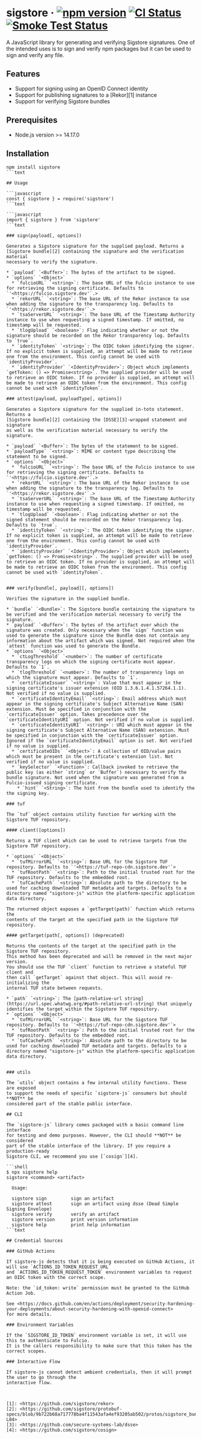 # sigstore &middot; [![npm version](https://img.shields.io/npm/v/sigstore.svg?style=flat)](https://www.npmjs.com/package/sigstore) [![CI Status](https://github.com/sigstore/sigstore-js/workflows/CI/badge.svg)](https://github.com/sigstore/sigstore-js/actions/workflows/ci.yml) [![Smoke Test Status](https://github.com/sigstore/sigstore-js/workflows/smoke-test/badge.svg)](https://github.com/sigstore/sigstore-js/actions/workflows/smoke-test.yml)

A JavaScript library for generating and verifying Sigstore signatures. One of
the intended uses is to sign and verify npm packages but it can be used to sign
and verify any file.

## Features

* Support for signing using an OpenID Connect identity
* Support for publishing signatures to a [Rekor][1] instance
* Support for verifying Sigstore bundles

## Prerequisites

- Node.js version >= 14.17.0

## Installation

```text
npm install sigstore
```text

## Usage

```javascript
const { sigstore } = require('sigstore')
```text

```javascript
import { sigstore } from 'sigstore'
```text

### sign(payload[, options])

Generates a Sigstore signature for the supplied payload. Returns a
[Sigstore bundle][2] containing the signature and the verification material
necessary to verify the signature.

* `payload` `<Buffer>`: The bytes of the artifact to be signed.
* `options` `<Object>`
  * `fulcioURL` `<string>`: The base URL of the Fulcio instance to use for retrieving the signing certificate. Defaults to `'<https://fulcio.sigstore.dev'`.>
  * `rekorURL` `<string>`: The base URL of the Rekor instance to use when adding the signature to the transparency log. Defaults to `'<https://rekor.sigstore.dev'`.>
  * `tsaServerURL` `<string>`: The base URL of the Timestamp Authority instance to use when requesting a signed timestamp. If omitted, no timestamp will be requested.
  * `tlogUpload` `<boolean>`: Flag indicating whether or not the signature should be recorded on the Rekor transparency log. Defaults to `true`.
  * `identityToken` `<string>`: The OIDC token identifying the signer. If no explicit token is supplied, an attempt will be made to retrieve one from the environment. This config cannot be used with `identityProvider`.
  * `identityProvider` `<IdentityProvider>`: Object which implements `getToken: () => Promise<string>`. The supplied provider will be used to retrieve an OIDC token. If no provider is supplied, an attempt will be made to retrieve an OIDC token from the environment. This config cannot be used with `identityToken`.

### attest(payload, payloadType[, options])

Generates a Sigstore signature for the supplied in-toto statement. Returns a
[Sigstore bundle][2] containing the [DSSE][3]-wrapped statement and signature
as well as the verification material necessary to verify the signature.

* `payload` `<Buffer>`: The bytes of the statement to be signed.
* `payloadType` `<string>`: MIME or content type describing the statement to be signed.
* `options` `<Object>`
  * `fulcioURL` `<string>`: The base URL of the Fulcio instance to use for retrieving the signing certificate. Defaults to `'<https://fulcio.sigstore.dev'`.>
  * `rekorURL` `<string>`: The base URL of the Rekor instance to use when adding the signature to the transparency log. Defaults to `'<https://rekor.sigstore.dev'`.>
  * `tsaServerURL` `<string>`: The base URL of the Timestamp Authority instance to use when requesting a signed timestamp. If omitted, no timestamp will be requested.
  * `tlogUpload` `<boolean>`: Flag indicating whether or not the signed statement should be recorded on the Rekor transparency log. Defaults to `true`.
  * `identityToken` `<string>`: The OIDC token identifying the signer. If no explicit token is supplied, an attempt will be made to retrieve one from the environment. This config cannot be used with `identityProvider`.
  * `identityProvider` `<IdentityProvider>`: Object which implements `getToken: () => Promise<string>`. The supplied provider will be used to retrieve an OIDC token. If no provider is supplied, an attempt will be made to retrieve an OIDC token from the environment. This config cannot be used with `identityToken`.


### verify(bundle[, payload][, options])

Verifies the signature in the supplied bundle.

* `bundle` `<Bundle>`: The Sigstore bundle containing the signature to be verified and the verification material necessary to verify the signature.
* `payload` `<Buffer>`: The bytes of the artifact over which the signature was created. Only necessary when the `sign` function was used to generate the signature since the Bundle does not contain any information about the artifact which was signed. Not required when the `attest` function was used to generate the Bundle.
* `options` `<Object>`
  * `ctLogThreshold` `<number>`: The number of certificate transparency logs on which the signing certificate must appear. Defaults to `1`.
  * `tlogThreshold` `<number>`: The number of transparency logs on which the signature must appear. Defaults to `1`.
  * `certificateIssuer` `<string>`: Value that must appear in the signing certificate's issuer extension (OID 1.3.6.1.4.1.57264.1.1). Not verified if no value is supplied.
  * `certificateIdentityEmail` `<string>`: Email address which must appear in the signing certificate's Subject Alternative Name (SAN) extension. Must be specified in conjunction with the `certificateIssuer` option. Takes precedence over the `certificateIdentityURI` option. Not verified if no value is supplied.
  * `certificateIdentityURI` `<string>`: URI which must appear in the signing certificate's Subject Alternative Name (SAN) extension. Must be specified in conjunction with the `certificateIssuer` option. Ignored if the `certificateIdentityEmail` option is set. Not verified if no value is supplied.
  * `certificateOIDs` `<Object>`: A collection of OID/value pairs which must be present in the certificate's extension list. Not verified if no value is supplied.
  * `keySelector` `<Function>`: Callback invoked to retrieve the public key (as either `string` or `Buffer`) necessary to verify the bundle signature. Not used when the signature was generated from a Fulcio-issued signing certificate.
    * `hint` `<String>`: The hint from the bundle used to identify the the signing key.

### tuf

The `tuf` object contains utility function for working with the Sigstore TUF repository.

#### client([options])

Returns a TUF client which can be used to retrieve targets from the Sigstore TUF repository.

* `options` `<Object>`
  * `tufMirrorURL` `<string>`: Base URL for the Sigstore TUF repository. Defaults to `'<https://tuf-repo-cdn.sigstore.dev'`>
  * `tufRootPath` `<string>`: Path to the initial trusted root for the TUF repository. Defaults to the embedded root.
  * `tufCachePath` `<string>`: Absolute path to the directory to be used for caching downloaded TUF metadata and targets. Defaults to a directory named "sigstore-js" within the platform-specific application data directory.

The returned object exposes a `getTarget(path)` function which returns the
contents of the target at the specified path in the Sigstore TUF repository.

#### getTarget(path[, options]) (deprecated)

Returns the contents of the target at the specified path in the Sigstore TUF repository.
This method has been deprecated and will be removed in the next major version.
You should use the TUF `client` function to retrieve a stateful TUF client and
then call `getTarget` against that object. This will avoid re-initializing the
internal TUF state between requests.

* `path` `<string>`: The [path-relative-url string](https://url.spec.whatwg.org/#path-relative-url-string) that uniquely identifies the target within the Sigstore TUF repository.
* `options` `<Object>`
  * `tufMirrorURL` `<string>`: Base URL for the Sigstore TUF repository. Defaults to `'<https://tuf-repo-cdn.sigstore.dev'`>
  * `tufRootPath` `<string>`: Path to the initial trusted root for the TUF repository. Defaults to the embedded root.
  * `tufCachePath` `<string>`: Absolute path to the directory to be used for caching downloaded TUF metadata and targets. Defaults to a directory named "sigstore-js" within the platform-specific application data directory.


### utils

The `utils` object contains a few internal utility functions. These are exposed
to support the needs of specific `sigstore-js` consumers but should **NOT** be
considered part of the stable public interface.

## CLI

The `sigstore-js` library comes packaged with a basic command line interface
for testing and demo purposes. However, the CLI should **NOT** be considered
part of the stable interface of the library. If you require a production-ready
Sigstore CLI, we recommend you use [`cosign`][4].

```shell
$ npx sigstore help
sigstore <command> <artifact>

  Usage:

  sigstore sign         sign an artifact
  sigstore attest       sign an artifact using dsse (Dead Simple Signing Envelope)
  sigstore verify       verify an artifact
  sigstore version      print version information
  sigstore help         print help information
```text

## Credential Sources

### GitHub Actions

If sigstore-js detects that it is being executed on GitHub Actions, it will use `ACTIONS_ID_TOKEN_REQUEST_URL`
and `ACTIONS_ID_TOKEN_REQUEST_TOKEN` environment variables to request an OIDC token with the correct scope.

Note: the `id_token: write` permission must be granted to the GitHub Action Job.

See <https://docs.github.com/en/actions/deployment/security-hardening-your-deployments/about-security-hardening-with-openid-connect>
for more details.

### Environment Variables

If the `SIGSTORE_ID_TOKEN` environment variable is set, it will use this to authenticate to Fulcio.
It is the callers responsibility to make sure that this token has the correct scopes.

### Interactive Flow

If sigstore-js cannot detect ambient credentials, then it will prompt the user to go through the
interactive flow.



[1]: <https://github.com/sigstore/rekor>
[2]: <https://github.com/sigstore/protobuf-specs/blob/9b722b68a717778ba4f11543afa4ef93205ab502/protos/sigstore_bundle.proto#L63-L84>
[3]: <https://github.com/secure-systems-lab/dsse>
[4]: <https://github.com/sigstore/cosign>

